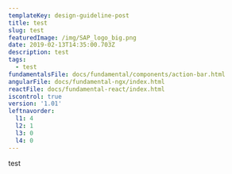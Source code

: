 ```yaml
---
templateKey: design-guideline-post
title: test
slug: test
featuredImage: /img/SAP_logo_big.png
date: 2019-02-13T14:35:00.703Z
description: test
tags:
  - test
fundamentalsFile: docs/fundamental/components/action-bar.html
angularFile: docs/fundamental-ngx/index.html
reactFile: docs/fundamental-react/index.html
iscontrol: true
version: '1.01'
leftnavorder:
  l1: 4
  l2: 1
  l3: 0
  l4: 0
---
```

test
